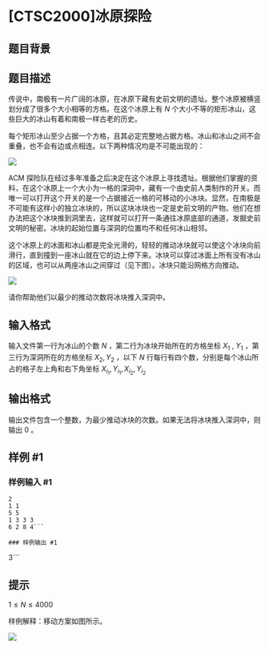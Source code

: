 # [CTSC2000]冰原探险

## 题目背景



## 题目描述

传说中，南极有一片广阔的冰原，在冰原下藏有史前文明的遗址。整个冰原被横竖划分成了很多个大小相等的方格。在这个冰原上有 $N$ 个大小不等的矩形冰山，这些巨大的冰山有着和南极一样古老的历史。

每个矩形冰山至少占据一个方格，且其必定完整地占据方格。冰山和冰山之间不会重叠，也不会有边或点相连。以下两种情况均是不可能出现的：

![](https://cdn.luogu.com.cn/upload/pic/5096.png)

$\text{ACM}$ 探险队在经过多年准备之后决定在这个冰原上寻找遗址。根据他们掌握的资料，在这个冰原上一个大小为一格的深洞中，藏有一个由史前人类制作的开关。而唯一可以打开这个开关的是一个占据接近一格的可移动的小冰块。显然，在南极是不可能有这样小的独立冰块的，所以这块冰块也一定是史前文明的产物。他们在想办法把这个冰块推到洞里去，这样就可以打开一条通往冰原底部的通道，发掘史前文明的秘密。冰块的起始位置与深洞的位置均不和任何冰山相邻。

这个冰原上的冰面和冰山都是完全光滑的，轻轻的推动冰块就可以使这个冰块向前滑行，直到撞到一座冰山就在它的边上停下来。冰块可以穿过冰面上所有没有冰山的区域，也可以从两座冰山之间穿过（见下图）。冰块只能沿网格方向推动。


 ![](https://cdn.luogu.com.cn/upload/pic/5097.png) 

请你帮助他们以最少的推动次数将冰块推入深洞中。


## 输入格式

输入文件第一行为冰山的个数 $N$ ，第二行为冰块开始所在的方格坐标 $X_{1}$ , $Y_{1}$ ，第三行为深洞所在的方格坐标 $X_{2}, Y_{2}$ ，以下 $N$ 行每行有四个数，分别是每个冰山所占的格子左上角和右下角坐标 $X_{i_{1}}, Y_{i_{1}}, X_{i_{2}}, Y_{i_{2}}$ 

## 输出格式

输出文件包含一个整数，为最少推动冰块的次数。如果无法将冰块推入深洞中，则输出 $0$ 。

## 样例 #1

### 样例输入 #1
```
2
1 1
5 5
1 3 3 3
6 2 8 4```

### 样例输出 #1

```
3```

## 提示

$1 \leq N \leq 4000$

样例解释：移动方案如图所示。

![](https://cdn.luogu.com.cn/upload/image_hosting/y6sx7ya7.png)
